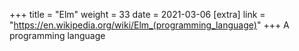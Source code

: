 +++
title = "Elm"
weight = 33
date = 2021-03-06
[extra]
link = "https://en.wikipedia.org/wiki/Elm_(programming_language)"
+++
A programming language

